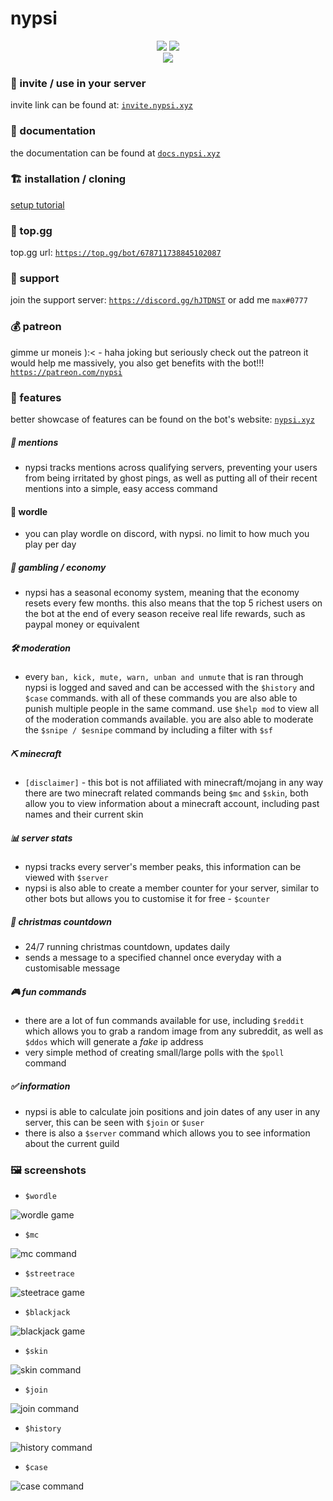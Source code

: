 # nypsi

<p align="center">
  <a href="https://discord.gg/hJTDNST"><img src="https://badgen.net/discord/members/hJTDNST"></a>
  <a href="https://top.gg/bot/678711738845102087"><img src="https://top.gg/api/widget/servers/678711738845102087.svg"></a>
  <br>
  <a href="https://ko-fi.com/U7U4AEDXM"><img src = "https://ko-fi.com/img/githubbutton_sm.svg"></a>
</p>

### 🍟 invite / use in your server

invite link can be found at: [`invite.nypsi.xyz`](http://invite.nypsi.xyz)

### 📔 documentation

the documentation can be found at [`docs.nypsi.xyz`](https://docs.nypsi.xyz)

### 🏗 installation / cloning

[setup tutorial](https://github.com/tekoh/nypsi/blob/main/SETUP.md)

### 🍪 top.gg

top.gg url: [`https://top.gg/bot/678711738845102087`](https://top.gg/bot/678711738845102087)

### 🌴 support

join the support server: [`https://discord.gg/hJTDNST`](https://discord.gg/hJTDNST) or add me `max#0777`

### 💰 patreon

gimme ur moneis ):< - haha joking but seriously check out the patreon it would help me massively, you also get benefits with the bot!!! [`https://patreon.com/nypsi`](https://patreon.com/nypsi)

### 🌵 features

better showcase of features can be found on the bot's website: [`nypsi.xyz`](https://nypsi.xyz)

##### 💬 mentions

-   nypsi tracks mentions across qualifying servers, preventing your users from being irritated by ghost pings, as well as putting all of their recent mentions into a simple, easy access command

#### 📖 wordle

-   you can play wordle on discord, with nypsi. no limit to how much you play per day

##### 💸 gambling / economy

-   nypsi has a seasonal economy system, meaning that the economy resets every few months. this also means that the top 5 richest users on the bot at the end of every season receive real life rewards, such as paypal money or equivalent

##### 🛠 moderation

-   every `ban, kick, mute, warn, unban and unmute` that is ran through nypsi is logged and saved and can be accessed with the `$history` and `$case` commands. with all of these commands you are also able to punish multiple people in the same command. use `$help mod` to view all of the moderation commands available. you are also able to moderate the `$snipe / $esnipe` command by including a filter with `$sf`

##### ⛏ minecraft

-   `[disclaimer]` - this bot is not affiliated with minecraft/mojang in any way there are two minecraft related commands being `$mc` and `$skin`, both allow you to view information about a minecraft account, including past names and their current skin

##### 📊 server stats

-   nypsi tracks every server's member peaks, this information can be viewed with `$server`
-   nypsi is also able to create a member counter for your server, similar to other bots but allows you to customise it for free - `$counter`

##### 🎅 christmas countdown

-   24/7 running christmas countdown, updates daily
-   sends a message to a specified channel once everyday with a customisable message

##### 🎮 fun commands

-   there are a lot of fun commands available for use, including `$reddit` which allows you to grab a random image from any subreddit, as well as `$ddos` which will generate a _fake_ ip address
-   very simple method of creating small/large polls with the `$poll` command

##### ✅ information

-   nypsi is able to calculate join positions and join dates of any user in any server, this can be seen with `$join` or `$user`
-   there is also a `$server` command which allows you to see information about the current guild

### 🖼 screenshots

-   `$wordle`

![wordle game](images/wordle.png)

-   `$mc`

![mc command](images/minecraft.png)

-   `$streetrace`

![steetrace game](images/streetrace.png)

-   `$blackjack`

![blackjack game](images/blackjack.png)

-   `$skin`

![skin command](images/skin.png)

-   `$join`

![join command](images/join.png)

-   `$history`

![history command](images/history.png)

-   `$case`

![case command](images/case.png)
